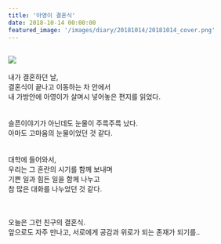 ```yaml
---
title: '아영이 결혼식'
date: 2018-10-14 00:00:00
featured_image: '/images/diary/20181014/20181014_cover.png'
---
```





![]({{site.baseurl}}/images/diary/20181014/20181014.png)
---

내가 결혼하던 날,  
결혼식이 끝나고 이동하는 차 안에서  
내 가방안에 아영이가 살며시 넣어놓은 편지를 읽었다.  
<br><br>
슬픈이야기가 아닌데도 눈물이 주륵주륵 났다.  
아마도 고마움의 눈물이었던 것 같다.  
<br><br>
대학에 들어와서,  
우리는 그 혼란의 시기를 함께 보내며  
기쁜 일과 힘든 일을 함께 나누고  
참 많은 대화를 나누었던 것 같다.  
<br><br>

오늘은 그런 친구의 결혼식.  
앞으로도 자주 만나고, 서로에게 공감과 위로가 되는 존재가 되기를..
